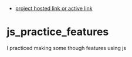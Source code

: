 * [project hosted link or active link](https://himanshu404mishra.github.io/js_practice_features)
# js_practice_features
I practiced making some though features using js
